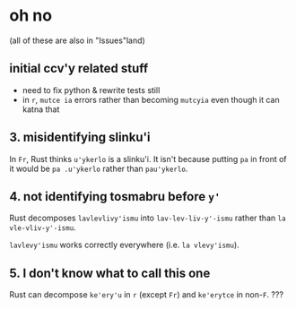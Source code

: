 # oh no

(all of these are also in "Issues"land)

## initial ccv'y related stuff

- need to fix python & rewrite tests still
- in `r`, `mutce ia` errors rather than becoming `mutcyia` even though it can katna that

## 3. misidentifying slinku'i

In `Fr`, Rust thinks `u'ykerlo` is a slinku'i. It isn't because putting `pa` in front of it would be `pa .u'ykerlo` rather than `pau'ykerlo`.

## 4. not identifying tosmabru before `y'`

Rust decomposes `lavlevlivy'ismu` into `lav-lev-liv-y'-ismu` rather than `la vle-vliv-y'-ismu`.

`lavlevy'ismu` works correctly everywhere (i.e. `la vlevy'ismu`).

## 5. I don't know what to call this one

Rust can decompose `ke'ery'u` in `r` (except `Fr`) and `ke'erytce` in non-`F`. ???
